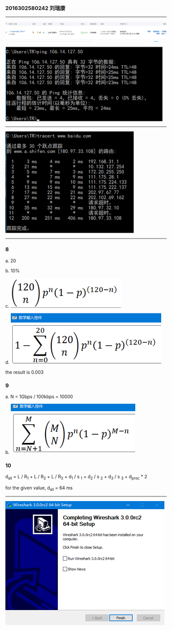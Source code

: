 ### 2016302580242 刘瑞康

----

![](pic/1.png)

![](pic/2.png)

---

![](pic/3.png)

---



### 8

a. 20

b. 10%

c. ![](pic/5.png)

d. ![](pic/6.png)

the result is 0.003



### 9

a. N = 1Gbps / 100kbps = 10000

b. ![](pic/7.png)



### 10

d<sub>all</sub> = L / R<sub>1</sub>  + L / R<sub>2</sub>  + L / R<sub>3</sub>  + d<sub>1</sub> / s <sub>1</sub> + d<sub>2</sub> / s <sub>2</sub> + d<sub>3</sub> / s <sub>3</sub>  + d<sub>proc</sub> * 2

for the given value, d<sub>all</sub> = 64 ms



---

![](pic/4.png)

